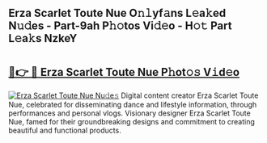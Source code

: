 ## Erza Scarlet Toute Nue O𝚗𝚕yf𝚊ns L𝚎a𝚔ed N𝚞𝚍es - Part-9ah P𝚑𝚘tos Vi𝚍𝚎o - H𝚘𝚝 Part L𝚎a𝚔s NzkeY

# <h2><a href="http://kf317r.oniu.top/?m=Erza+Scarlet+Toute+Nue">🔗👉 🔴 Erza Scarlet Toute Nue P𝚑ot𝚘𝚜 V𝚒d𝚎o</a></h2>

[![Erza Scarlet Toute Nue Nu𝚍e𝚜](https://i.imgur.com/0qMVB7G.gif)](http://kf317r.oniu.top/?m=Erza+Scarlet+Toute+Nue)
Digital content creator Erza Scarlet Toute Nue, celebrated for disseminating dance and lifestyle information, through performances and personal vlogs. Visionary designer Erza Scarlet Toute Nue, famed for their groundbreaking designs and commitment to creating beautiful and functional products.  

